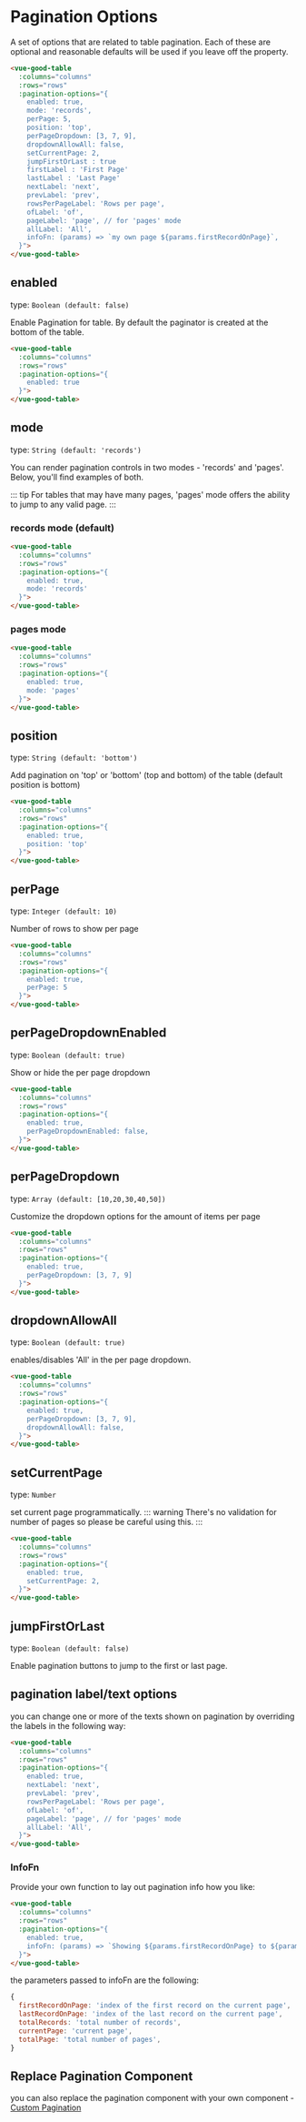 # Pagination Options

A set of options that are related to table pagination. Each of these are optional and reasonable defaults will be used if you leave off the property.

```html
<vue-good-table
  :columns="columns"
  :rows="rows"
  :pagination-options="{
    enabled: true,
    mode: 'records',
    perPage: 5,
    position: 'top',
    perPageDropdown: [3, 7, 9],
    dropdownAllowAll: false,
    setCurrentPage: 2,
    jumpFirstOrLast : true
    firstLabel : 'First Page'
    lastLabel : 'Last Page'
    nextLabel: 'next',
    prevLabel: 'prev',
    rowsPerPageLabel: 'Rows per page',
    ofLabel: 'of',
    pageLabel: 'page', // for 'pages' mode
    allLabel: 'All',
    infoFn: (params) => `my own page ${params.firstRecordOnPage}`, 
  }">
</vue-good-table>
```

## enabled

type: `Boolean (default: false)`

Enable Pagination for table. By default the paginator is created at the bottom of the table.
```html
<vue-good-table
  :columns="columns"
  :rows="rows"
  :pagination-options="{
    enabled: true
  }">
</vue-good-table>
```

## mode

type: `String (default: 'records')`

You can render pagination controls in two modes - 'records' and 'pages'. Below, you'll find examples of both. 

::: tip 
For tables that may have many pages, 'pages' mode offers the ability to jump to any valid page. 
:::

### records mode (default)
```html
<vue-good-table
  :columns="columns"
  :rows="rows"
  :pagination-options="{
    enabled: true,
    mode: 'records'
  }">
</vue-good-table>
```
<pagination-table
  :options="{
    enabled: true,
    mode: 'records',
    perPage: 2,
  }" />

### pages mode
```html
<vue-good-table
  :columns="columns"
  :rows="rows"
  :pagination-options="{
    enabled: true,
    mode: 'pages'
  }">
</vue-good-table>
```
<pagination-table
  :options="{
    enabled: true,
    mode: 'pages',
    perPage: 2,
  }" />

## position

type: `String (default: 'bottom')`

Add pagination on 'top' or 'bottom' (top and bottom) of the table (default position is bottom)
```html
<vue-good-table
  :columns="columns"
  :rows="rows"
  :pagination-options="{
    enabled: true,
    position: 'top'
  }">
</vue-good-table>
```

## perPage

type: `Integer (default: 10)`

Number of rows to show per page
```html
<vue-good-table
  :columns="columns"
  :rows="rows"
  :pagination-options="{
    enabled: true,
    perPage: 5
  }">
</vue-good-table>
```
## perPageDropdownEnabled

type: `Boolean (default: true)`

Show or hide the per page dropdown
```html
<vue-good-table
  :columns="columns"
  :rows="rows"
  :pagination-options="{
    enabled: true,
    perPageDropdownEnabled: false,
  }">
</vue-good-table>
```

## perPageDropdown

type: `Array (default: [10,20,30,40,50])`

Customize the dropdown options for the amount of items per page
```html
<vue-good-table
  :columns="columns"
  :rows="rows"
  :pagination-options="{
    enabled: true,
    perPageDropdown: [3, 7, 9]
  }">
</vue-good-table>
```

## dropdownAllowAll

type: `Boolean (default: true)`

enables/disables 'All' in the per page dropdown.
```html
<vue-good-table
  :columns="columns"
  :rows="rows"
  :pagination-options="{
    enabled: true,
    perPageDropdown: [3, 7, 9],
    dropdownAllowAll: false,
  }">
</vue-good-table>
```

## setCurrentPage

type: `Number`

set current page programmatically. 
::: warning
There's no validation for number of pages so please be careful using this.
:::

```html
<vue-good-table
  :columns="columns"
  :rows="rows"
  :pagination-options="{
    enabled: true,
    setCurrentPage: 2,
  }">
</vue-good-table>
```

## jumpFirstOrLast

type: `Boolean (default: false)`

Enable pagination buttons to jump to the first or last page.

## pagination label/text options
you can change one or more of the texts shown on pagination by overriding the labels in the following way: 
```html
<vue-good-table
  :columns="columns"
  :rows="rows"
  :pagination-options="{
    enabled: true,
    nextLabel: 'next',
    prevLabel: 'prev',
    rowsPerPageLabel: 'Rows per page',
    ofLabel: 'of',
    pageLabel: 'page', // for 'pages' mode
    allLabel: 'All',
  }">
</vue-good-table>
```

### InfoFn
Provide your own function to lay out pagination info how you like:

```html
<vue-good-table
  :columns="columns"
  :rows="rows"
  :pagination-options="{
    enabled: true,
    infoFn: (params) => `Showing ${params.firstRecordOnPage} to ${params.lastRecordOnPage} of page ${params.currentPage}`,
  }">
</vue-good-table>
```

the parameters passed to infoFn are the following: 
```javascript
{
  firstRecordOnPage: 'index of the first record on the current page',
  lastRecordOnPage: 'index of the last record on the current page',
  totalRecords: 'total number of records',
  currentPage: 'current page',
  totalPage: 'total number of pages',
}
```

## Replace Pagination Component

you can also replace the pagination component with your own component - [Custom Pagination](/guide/advanced/#custom-pagination)